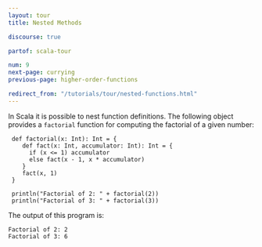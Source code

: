 ```yaml
---
layout: tour
title: Nested Methods

discourse: true

partof: scala-tour

num: 9
next-page: currying
previous-page: higher-order-functions

redirect_from: "/tutorials/tour/nested-functions.html"
---
```


In Scala it is possible to nest function definitions. The following object provides a `factorial` function for computing the factorial of a given number:

```tut
 def factorial(x: Int): Int = {
    def fact(x: Int, accumulator: Int): Int = {
      if (x <= 1) accumulator
      else fact(x - 1, x * accumulator)
    }  
    fact(x, 1)
 }

 println("Factorial of 2: " + factorial(2))
 println("Factorial of 3: " + factorial(3))
```

The output of this program is:

```
Factorial of 2: 2
Factorial of 3: 6
```
